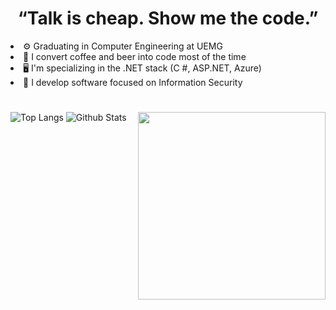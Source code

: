 <!-- <img src="https://i.imgur.com/y3L1nC9.gif" width="100%"/> -->

<h1 align="center">“Talk is cheap. Show me the code.”</h1>

<div align="left">
    <li>⚙️ Graduating in Computer Engineering at UEMG</li>
    <li>🍺 I convert coffee and beer into code most of the time</li>
    <li>🖥️ I'm specializing in the .NET stack (C #, ASP.NET, Azure)</li>
    <li>🧠 I develop software focused on Information Security</lib>
</div>

<h1></h1>

<img align="right" src="https://i.imgur.com/p5mjX2r.gif" width="300"/>

<img alt="Top Langs" src="https://github-readme-stats.vercel.app/api/top-langs/?username=ygorsimoes&hide=html,css,javascript&layout=compact&theme=tokyonight"/>
<img alt="Github Stats" src="https://github-readme-stats.vercel.app/api?username=ygorsimoes&show_icons=true&theme=tokyonight"/>


<!--
<img align="right" src="https://raw.githubusercontent.com/ygorsimoes/ygorsimoes/master/images/computer-illustration.png" width="300"/>

<p align="center">
    <a href="https://www.instagram.com/ygorsimoesme">
        <img alt="Instagram" src="https://img.shields.io/badge/Instagram-grey?style=flat-circle-square&logo=instagram"/>
    </a>
    <a href="https://www.facebook.com/ygorsimoesme">
        <img alt="Facebook" src="https://img.shields.io/badge/Facebook-grey?style=flat-circle-square&logo=facebook"/>
    </a>
    <a href="https://twitter.com/ygorsimoesme">
        <img alt="Twitter" src="https://img.shields.io/badge/Twitter-grey?style=flat-circle-square&logo=twitter"/>
    </a>
    <a href="mailto:contato.ygorsimoes@gmail.com">
        <img alt="E-Mail" src="https://img.shields.io/badge/E--Mail-grey?style=flat-circle-square&logo=gmail"/>
    </a>
    <br>
        <a href="https://chat.whatsapp.com/F4qgcO7nC7s0gFtIngm65I">
            <img alt="WhatsApp - Taverna dos Hackers" src="https://img.shields.io/badge/WhatsApp-Taverna%20Dos%20Hackers-brightgreen?style=flat-circle-square&logo=whatsapp"/>
        </a>
        <a href="https://t.me/joinchat/GzqGiYBPyEAJELJx">
            <img alt="Telegram - Taverna dos Hackers" src="https://img.shields.io/badge/Telegram-Taverna Dos Hackers-blue?style=flat-circle-square&logo=telegram"/>
        </a>
</p>
-->
